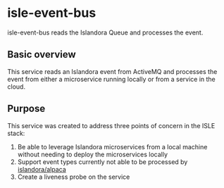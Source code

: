 # isle-event-bus

isle-event-bus reads the Islandora Queue and processes the event.

## Basic overview

This service reads an Islandora event from ActiveMQ and processes the event from either a microservice running locally or from a service in the cloud.

## Purpose

This service was created to address three points of concern in the ISLE stack:

1. Be able to leverage Islandora microservices from a local machine without needing to deploy the microservices locally
2. Support event types currently not able to be processed by [islandora/alpaca](https://github.com/islandora/alpaca)
3. Create a liveness probe on the service
